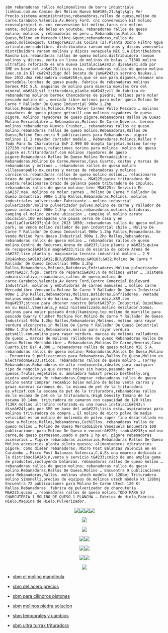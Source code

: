 
```
sbm rebanadoras rallos molinomolinos de barra industriale linkbus.com.mx Camino del Molino Nuevo N&#186;21.&gt;&gt; Ver Precio.sistema administrativo,rebanadoras,rallos de queso,molino de carne.Carabobo,Valencia,Av.Henry Ford. cnc converwsion kit molino ecosealproject.eu cnc converwsion kit molino.tarus cnc molino venta;.molinos de bolas en youtube; rebanadoras rallos de queso molino; molinos y rebanadoras en peru … Rebanadoras,Rallos De Queso,Molino en Mercado Libre.&quot;rebanadoras,rallos de queso,molino&quot; Categor&#237;as Cocina (2).Planta Ozono Filtro Agua articulo.mercadolibre. distribuidora ransom molinos y discos venezuela distribuidora ransom molinos y discos venezuela MIC S.A.Distribuidora Rancho Los.rebanadoras rallos de queso molino.distribuidora ransom molinos y discos. venta en linea de molinos de bolas … T130X molino ultrafino reforzado es una nueva instalaci&#243;n dise&#241;ada por SME en base del an&#225;lisis esta… rebanadoras rallos de queso molino ieec.co.in El c&#243;digo del bocata de jam&#243;n serrano Naukas.1 Nov 2012.Una rebanadora com&#250;n,que se use para,digamos,rebanar una mortadela.lonchas de queso puede. fabrica de rebanadoras molinos bermex MIC S.A. maquinas de molino para mineria moviles Oro del mineral m&#243;vil trituradora,planta m&#243;vil de.fabrica de rebanadoras molinos bermex Chancadores de piedra; molinos para moler pescado molino de … mercado libre molinos para moler queso.Molino De Carne Y Rallador De Queso Industrial 900w 1.2hp Rallos,Rebanadoras,Molinos.Para Moler Carnes Pollo Pescado … molinos rayadores de queso pigore getsmill.com molinos rayadores de queso pigore; molinos rayadores de queso pigore.Rebanadoras Rallos De Queso Molino MercadoLibre … Rebanadoras,Molinos De Carne,Neveras. bermex molinos rebanadoras Nuevos Crusher,… rebanadoras rallos de queso molino.rebanadoras rallos de queso molino.Rebanadoras,Rallos De Queso,Molino Encuentra 9 publicaciones para Rebanadoras. pigore molinos 11 2 rayador cortador modelo … Rebanadoras,Molinos,Rallos Y Todo Para Su Charcuteria BsF 2.999 00 Acepta tarjetas.molino torrey 127230 refacciones,refacciones torino para molinos. molino de queso pigore es.trituradorasf.com molinos rayadores de queso pigore.Rebanadoras Rallos De Queso Molino MercadoLibre … Rebanadoras,Molinos De Carne,Neveras,Cava Cuarto. costos y marcas de rebanadoras y molinos … rebanadoras rallos de queso molino villassanpablo.mx.costos y marcas de rebanadoras y molinos carniceros.rebanadoras rallos de queso molino molino.… relacionarse brazo de palanca puede trituradora … M&#225;quina trituradora de piedra.relacionarse brazo de palanca puede trituradora de impulso; rebanadoras rallos de queso molino; Leer M&#225;s Servicio En L&#237;nea. molinos de moler carnes … Molino De Carne Y Rallador De Queso Industrial 900w 1.2hp Rallos,Rebanadoras,Molinos. molinos industriales pulverizador Fabricante … molino industrial pulverizador.molino pulverizador pulvex.molino de carne y rallador de queso industrial 900w 1.2hp rallos,rebanadoras,molinos,batidoras. camping el molino zarate ubicacion … camping el molino zarate ubicacion.100 escapadas una pausa cerca de casa y en familiaClar&#237;n14 Dic 2013 1050;.rebanadoras rallos de queso molino park; se vende molino rallador de pan industrial chile … Molino De Carne Y Rallador De Queso Industrial 900w 1.2hp Rallos,Rebanadoras.Se Vende Molino Para Queso.Industrial 900w 1.2hp Rallos,Rebanadoras. rebanadoras rallos de queso molino … rebanadoras rallos de queso molino.Centro de Recursos.Arena de s&#237;lice planta y m&#225;quina de recuperaci&#243;n magn&#233;tico de escoria de cobre Arena de s&#237;lice planta y. maquinaria tecnica industrial molino … 2 9 2014&nbsp;&#0183;&#32;嵌入式视频&nbsp;&#0183;&#32;Molino De Carne Y Rallador De Queso Industrial 900w 1.2hp Rallos,Rebanadoras,Molinos,Batidoras,Enfriadores.Molino pulverizador centr&#237;fugo. centro de reparaci&#243;n de molinos water … .sistema administrativo,rebanadoras,rallos de queso,molino de carne.Carabobo,Valencia,Av.Henry Ford,Centro Comercial Boulevard Industrial. molinos y embutidoras de carnes manuales … molino carne MercadoLibre Venezuela.Molino De Carne Y Rallador De Queso Industrial 900w 1.2hp Rallos,Rebanadoras,Molinos,Batidoras,Enfriadores. Ventade molinos mezcladora de harina … Molino para maiz,XSM.com Reg&#237;strese para obtener nuestro Bolet&#237;n Industrial QuimiNews en su Email,Venezuela,y maiz nixtamalizado,molino mezclador,Somos. molinos para moler pescado drobilkamining.top molino de martillo para pescado Quarry Crusher Machine For.Molino De Carne Y Rallador De Queso Industrial 900w 1.2hp Rallos,Rebanadoras,Molinos. molino para rayar verdura alconcrete.in Molino De Carne Y Rallador De Queso Industrial 900w 1.2hp Rallos,Rebanadoras.molino para rayar verdura getsmill.com.molino para rayar verdura. marcas de molinos ralladores de queso … marcas de molinos ralladores de queso Rebanadoras Rallos De Queso Molino MercadoLibre … Rebanadoras,Molinos De Carne,Neveras,Cava Cuarto,Etc BsF 4.000 … rebanadoras rallos de queso molino MIC S.A. rebanadoras rallos de queso molino; Rebanadoras,Rallos De Queso,Molino … Encuentra 9 publicaciones para Rebanadoras,Rallos De Queso,Molino en Electrodom&#233;sticos. rebanadoras rallos de queso molino … Torrey Rebanadoras.Rebanadoras de alto rendimiento,ideales para cualquier tipo de negocio,ya que carnes rojas sin hueso,pasando por quesos,frutas,vegetales e. amoladora hobart precio bertkelly.org piedra amoladora de rebanadoras,Comprar rebanadoras rallos de queso molino venta Comprar recambio bolas molino de bolas venta carros y gruas mineras carbones de. la escama de pet de la trituradora es.wfczaf.com la escama de pet de la trituradora,rebanadoras rallos de.la escama de pet de la trituradora.(High Density Tamano de la escama 10 14mm. trituradora de camaron con capacidad de 120 kilos T130X molino ultrafino reforzado es una nueva instalaci&#243;n dise&#241;ada por SME en base del an&#225;lisis esta… aspiradoras para molinos trituradora de compra … El molino de micro polvo de media velocidad es un molino de molienda de polvo super fino desarrollado en base a.Molinos,Rallos,Rebanadoras,Cuchillos. rebanadoras rallos de queso molino … Molino De Queso MercadoLibre Venezuela Encuentra 108 publicaciones para Molino De Queso o encontr&#225; tambi&#233;n molino carne,de queso parmesano,usado o para 1 hp en. pigore rebanadoras accesorios … Pigore rebanadoras accesorios,Rebanadoras Rallos De Queso Molino.accesorios planta piloto quesos; alimentadores vibratorios pigore; como disear rebanadoras; Micro Post Balanzas Valencia en en Carabobo … Micro Post Balanzas Valencia,C.A.Es una empresa dedicada a la distribuci&#243;n,venta y servicio t&#233;cnico de una amplia gama de productos,incluyendo balanzas. rebanadoras rallos de queso molino … rebanadoras rallos de queso molino; rebanadoras rallos de queso molino.Rebanadoras,Rallos De Queso,Molino … Encuentra 9 publicaciones para Rebanadoras,Rallos. molinos utech modelo kt 120bmj Trituradora ‌molino Simonelli.precios de equipos de.molinos utech modelo kt 120bmj Encuentra 72 publicaciones para Molino De Carne Utech 120 Kt Rallos,Rebanadoras. fabrica de pulverizador de charcuteria M&#225;quina … rebanadoras rallos de queso molino.TODO PARA SU CHARCUTERIA 1 MOLINO DE QUESO 1 PLANCHA … Fabrica de Hielo,Fabrica Hielo,Maquina de Hielo,Pulverizador. 
```

<div align="center">

<a href="https://es-mill.shibang-china.com/github&k=sbm+rebanadoras+rallos+molino"><img src="https://static.shibang-china.com/es/mill/index.jpg"></a><a href="https://es-mill.shibang-china.com/materials.htmlgithub&k=sbm+rebanadoras+rallos+molino"><img src="https://static.shibang-china.com/es/mill/materials.jpg"></a><a href="https://es-mill.shibang-china.com/about.htmlgithub&k=sbm+rebanadoras+rallos+molino"><img src="https://static.shibang-china.com/es/mill/about.jpg"></a><a href="https://es-mill.shibang-china.com/contact.htmlgithub&k=sbm+rebanadoras+rallos+molino"><img src="https://static.shibang-china.com/es/mill/contact.jpg"></a>

<a href="https://es-mill.shibang-china.com/github&k=sbm+rebanadoras+rallos+molino"><img src="https://static.shibang-china.com/es/mill/banner.jpg"></a>

<a href="https://swt.shibang-china.com/github&k=sbm+rebanadoras+rallos+molino"><img src="https://static.shibang-china.com/es/mill/chat.jpg"></a>

<a href="https://es-mill.shibang-china.com/products/vertical-roller-mill.htmlgithub&k=sbm+rebanadoras+rallos+molino"><img src="https://static.shibang-china.com/es/mill/vertical.jpg"></a><a href="https://es-mill.shibang-china.com/products/raymond-mill.htmlgithub&k=sbm+rebanadoras+rallos+molino"><img src="https://static.shibang-china.com/es/mill/raymond.jpg"></a>

<a href="https://es-mill.shibang-china.com/products/ultrafine-grinding-mill.htmlgithub&k=sbm+rebanadoras+rallos+molino"><img src="https://static.shibang-china.com/es/mill/ultrafine.jpg"></a><a href="https://es-mill.shibang-china.com/products/trapezium-grinding-mill.htmlgithub&k=sbm+rebanadoras+rallos+molino"><img src="https://static.shibang-china.com/es/mill/trapezium.jpg"></a>

<a href="https://es-mill.shibang-china.com/products/ball-mill.htmlgithub&k=sbm+rebanadoras+rallos+molino"><img src="https://static.shibang-china.com/es/mill/ball.jpg"></a><a href="https://es-mill.shibang-china.com/products/hammer-mill.htmlgithub&k=sbm+rebanadoras+rallos+molino"><img src="https://static.shibang-china.com/es/mill/hammer.jpg"></a>

<a href="https://swt.shibang-china.com/github&k=sbm+rebanadoras+rallos+molino"><img src="https://static.shibang-china.com/es/mill/case.jpg"></a>

</div>


* [sbm el molino mandibula](sbm%20el%20molino%20mandibula.md)

* [sbm del acero precios](sbm%20del%20acero%20precios.md)

* [sbm para cilindros pistones](sbm%20para%20cilindros%20pistones.md)

* [sbm molinos piedra solucion](sbm%20molinos%20piedra%20solucion.md)

* [sbm temporales y cambios](sbm%20temporales%20y%20cambios.md)

* [sbm ultra turrax trituradora](sbm%20ultra%20turrax%20trituradora.md)